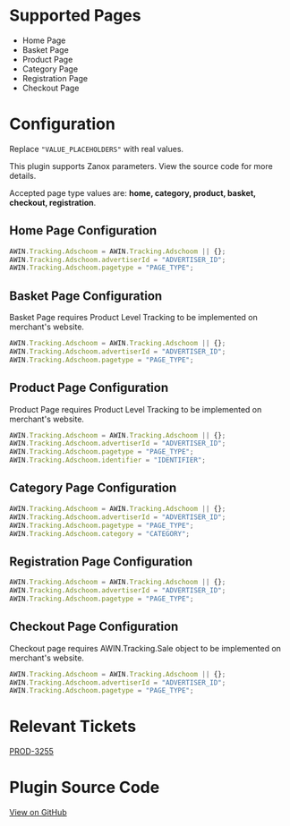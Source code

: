 
# Supported Pages

- Home Page
- Basket Page
- Product Page
- Category Page
- Registration Page
- Checkout Page

# Configuration

Replace `"VALUE_PLACEHOLDERS"` with real values.

This plugin supports Zanox parameters. View the source code for more
details.

Accepted page type values are: **home, category, product, basket,
checkout, registration**.

## Home Page Configuration

``` javascript
AWIN.Tracking.Adschoom = AWIN.Tracking.Adschoom || {};
AWIN.Tracking.Adschoom.advertiserId = "ADVERTISER_ID";
AWIN.Tracking.Adschoom.pagetype = "PAGE_TYPE";
```



## Basket Page Configuration

Basket Page requires Product Level Tracking to be implemented on
merchant's website.

``` javascript
AWIN.Tracking.Adschoom = AWIN.Tracking.Adschoom || {};
AWIN.Tracking.Adschoom.advertiserId = "ADVERTISER_ID";
AWIN.Tracking.Adschoom.pagetype = "PAGE_TYPE";
```



## Product Page Configuration

Product Page requires Product Level Tracking to be implemented on
merchant's website.

``` javascript
AWIN.Tracking.Adschoom = AWIN.Tracking.Adschoom || {};
AWIN.Tracking.Adschoom.advertiserId = "ADVERTISER_ID";
AWIN.Tracking.Adschoom.pagetype = "PAGE_TYPE";
AWIN.Tracking.Adschoom.identifier = "IDENTIFIER";
```



## Category Page Configuration

``` javascript
AWIN.Tracking.Adschoom = AWIN.Tracking.Adschoom || {};
AWIN.Tracking.Adschoom.advertiserId = "ADVERTISER_ID";
AWIN.Tracking.Adschoom.pagetype = "PAGE_TYPE";
AWIN.Tracking.Adschoom.category = "CATEGORY";
```



## Registration Page Configuration

``` javascript
AWIN.Tracking.Adschoom = AWIN.Tracking.Adschoom || {};
AWIN.Tracking.Adschoom.advertiserId = "ADVERTISER_ID";
AWIN.Tracking.Adschoom.pagetype = "PAGE_TYPE";
```



## Checkout Page Configuration

Checkout page requires AWIN.Tracking.Sale object to be implemented on
merchant's website.

``` javascript
AWIN.Tracking.Adschoom = AWIN.Tracking.Adschoom || {};
AWIN.Tracking.Adschoom.advertiserId = "ADVERTISER_ID";
AWIN.Tracking.Adschoom.pagetype = "PAGE_TYPE";
```



# Relevant Tickets

[PROD-3255](https://jira.awin.com/browse/PROD-3255)

# Plugin Source Code

[View on
GitHub](https://github.com/awin/awin-tracking/blob/master/web/thirdparty/adschoom.js)